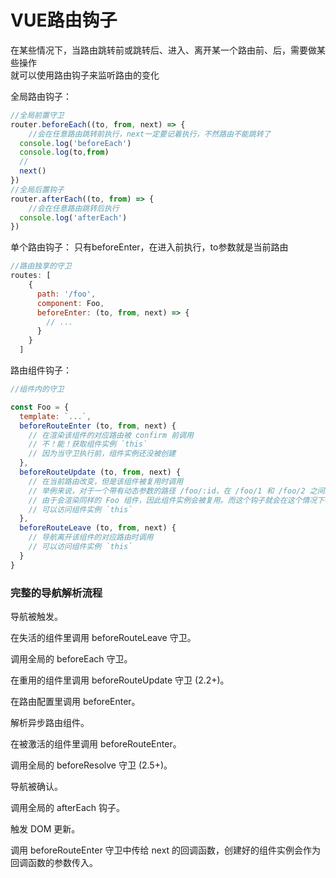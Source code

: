 # VUE路由钩子

在某些情况下，当路由跳转前或跳转后、进入、离开某一个路由前、后，需要做某些操作<br>
就可以使用路由钩子来监听路由的变化<br>

全局路由钩子：
```js
//全局前置守卫
router.beforeEach((to, from, next) => {
    //会在任意路由跳转前执行，next一定要记着执行，不然路由不能跳转了
  console.log('beforeEach')
  console.log(to,from)
  //
  next()
})
//全局后置钩子
router.afterEach((to, from) => {
    //会在任意路由跳转后执行
  console.log('afterEach')
})
```


单个路由钩子： 只有beforeEnter，在进入前执行，to参数就是当前路由
```js
//路由独享的守卫
routes: [
    {
      path: '/foo',
      component: Foo,
      beforeEnter: (to, from, next) => {
        // ...
      }
    }
  ]
```



 
路由组件钩子：
```js
//组件内的守卫

const Foo = {
  template: `...`,
  beforeRouteEnter (to, from, next) {
    // 在渲染该组件的对应路由被 confirm 前调用
    // 不！能！获取组件实例 `this`
    // 因为当守卫执行前，组件实例还没被创建
  },
  beforeRouteUpdate (to, from, next) {
    // 在当前路由改变，但是该组件被复用时调用
    // 举例来说，对于一个带有动态参数的路径 /foo/:id，在 /foo/1 和 /foo/2 之间跳转的时候，
    // 由于会渲染同样的 Foo 组件，因此组件实例会被复用。而这个钩子就会在这个情况下被调用。
    // 可以访问组件实例 `this`
  },
  beforeRouteLeave (to, from, next) {
    // 导航离开该组件的对应路由时调用
    // 可以访问组件实例 `this`
  }
}
```
  

### 完整的导航解析流程

导航被触发。

在失活的组件里调用 beforeRouteLeave 守卫。

调用全局的 beforeEach 守卫。

在重用的组件里调用 beforeRouteUpdate 守卫 (2.2+)。

在路由配置里调用 beforeEnter。

解析异步路由组件。

在被激活的组件里调用 beforeRouteEnter。

调用全局的 beforeResolve 守卫 (2.5+)。

导航被确认。

调用全局的 afterEach 钩子。

触发 DOM 更新。

调用 beforeRouteEnter 守卫中传给 next 的回调函数，创建好的组件实例会作为回调函数的参数传入。
